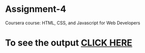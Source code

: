 # Assignment-4
Coursera course: HTML, CSS, and Javascript for Web Developers

# To see the output [CLICK HERE](https://raksha2822.github.io/coursera-html-css-and-javascript-for-web-developers/assignment-4/index.html)
